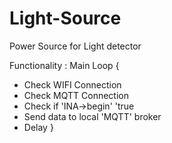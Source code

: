 # Light-Source
Power Source for Light detector

Functionality :
Main Loop
{
- Check WIFI Connection
- Check MQTT Connection
- Check if 'INA->begin' 'true
- Send data to local 'MQTT' broker
- Delay
}
